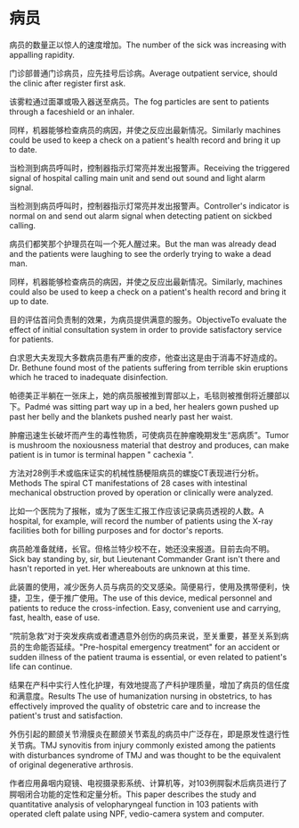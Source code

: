 # 病员

<p><span class="chinese">病员的数量正以惊人的速度增加。</span><span class="english">The number of the sick was increasing with appalling rapidity.</span></p>

<p><span class="chinese">门诊部普通门诊病员，应先挂号后诊病。</span><span class="english">Average outpatient service, should the clinic after register first ask.</span></p>

<p><span class="chinese">该雾粒通过面罩或吸入器送至病员。</span><span class="english">The fog particles are sent to patients through a faceshield or an inhaler.</span></p>

<p><span class="chinese">同样，机器能够检查病员的病因，并使之反应出最新情况。</span><span class="english">Similarly machines could be used to keep a check on a patient's health record and bring it up to date.</span></p>

<p><span class="chinese">当检测到病员呼叫时，控制器指示灯常亮并发出报警声。</span><span class="english">Receiving the triggered signal of hospital calling main unit and send out sound and light alarm signal.</span></p>

<p><span class="chinese">当检测到病员呼叫时，控制器指示灯常亮并发出报警声。</span><span class="english">Controller's indicator is normal on and send out alarm signal when detecting patient on sickbed calling.</span></p>

<p><span class="chinese">病员们都笑那个护理员在叫一个死人醒过来。</span><span class="english">But the man was already dead and the patients were laughing to see the orderly trying to wake a dead man.</span></p>

<p><span class="chinese">同样，机器能够检查病员的病因，并使之反应出最新情况。</span><span class="english">Similarly, machines could also be used to keep a check on a patient's health record and bring it up to date.</span></p>

<p><span class="chinese">目的评估首问负责制的效果，为病员提供满意的服务。</span><span class="english">ObjectiveTo evaluate the effect of initial consultation system in order to provide satisfactory service for patients.</span></p>

<p><span class="chinese">白求恩大夫发现大多数病员患有严重的皮疹，他查出这是由于消毒不好造成的。</span><span class="english">Dr. Bethune found most of the patients suffering from terrible skin eruptions which he traced to inadequate disinfection.</span></p>

<p><span class="chinese">帕德美正半躺在一张床上，她的病员服被推到胃部以上，毛毯则被推倒将近腰部以下。</span><span class="english">Padmé was sitting part way up in a bed, her healers gown pushed up past her belly and the blankets pushed nearly past her waist.</span></p>

<p><span class="chinese">肿瘤迅速生长破坏而产生的毒性物质，可使病员在肿瘤晚期发生“恶病质”。</span><span class="english">Tumor is mushroom the noxiousness material that destroy and produces, can make patient is in tumor is terminal happen " cachexia ".</span></p>

<p><span class="chinese">方法对28例手术或临床证实的机械性肠梗阻病员的螺旋CT表现进行分析。</span><span class="english">Methods The spiral CT manifestations of 28 cases with intestinal mechanical obstruction proved by operation or clinically were analyzed.</span></p>

<p><span class="chinese">比如一个医院为了报帐，或为了医生汇报工作应该记录病员透视的人数。</span><span class="english">A hospital, for example, will record the number of patients using the X-ray facilities both for billing purposes and for doctor's reports.</span></p>

<p><span class="chinese">病员舱准备就绪，长官。但格兰特少校不在，她还没来报道。目前去向不明。</span><span class="english">Sick bay standing by, sir, but Lieutenant Commander Grant isn't there and hasn't reported in yet. Her whereabouts are unknown at this time.</span></p>

<p><span class="chinese">此装置的使用，减少医务人员与病员的交叉感染。简便易行，使用及携带便利，快捷，卫生，便于推广使用。</span><span class="english">The use of this device, medical personnel and patients to reduce the cross-infection. Easy, convenient use and carrying, fast, health, ease of use.</span></p>

<p><span class="chinese">“院前急救”对于突发疾病或者遭遇意外创伤的病员来说，至关重要，甚至关系到病员的生命能否延续。</span><span class="english">"Pre-hospital emergency treatment" for an accident or sudden illness of the patient trauma is essential, or even related to patient's life can continue.</span></p>

<p><span class="chinese">结果在产科中实行人性化护理，有效地提高了产科护理质量，增加了病员的信任度和满意度。</span><span class="english">Results The use of humanization nursing in obstetrics, to has effectively improved the quality of obstetric care and to increase the patient's trust and satisfaction.</span></p>

<p><span class="chinese">外伤引起的颞颌关节滑膜炎在颞颌关节紊乱的病员中广泛存在，即是原发性退行性关节病。</span><span class="english">TMJ synovitis from injury commonly existed among the patients with disturbances syndrome of TMJ and was thought to be the equivalent of original degenerative arthrosis.</span></p>

<p><span class="chinese">作者应用鼻咽内窥镜、电视摄录影系统、计算机等，对103例腭裂术后病员进行了腭咽闭合功能的定性和定量分析。</span><span class="english">This paper describes the study and quantitative analysis of velopharyngeal function in 103 patients with operated cleft palate using NPF, vedio-camera system and computer.</span></p>

